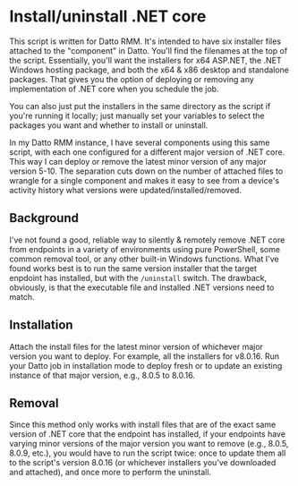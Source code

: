 # Install/uninstall .NET core
This script is written for Datto RMM. It's intended to have six installer files attached to the "component" in Datto. You'll find the filenames at the top of the script. Essentially, you'll want the installers for x64 ASP.NET, the .NET Windows hosting package, and both the x64 & x86 desktop and standalone packages. That gives you the option of deploying or removing any implementation of .NET core when you schedule the job.

You can also just put the installers in the same directory as the script if you're running it locally; just manually set your variables to select the packages you want and whether to install or uninstall.

In my Datto RMM instance, I have several components using this same script, with each one configured for a different major version of .NET core. This way I can deploy or remove the latest minor version of any major version 5-10. The separation cuts down on the number of attached files to wrangle for a single component and makes it easy to see from a device's activity history what versions were updated/installed/removed.

## Background
I've not found a good, reliable way to silently & remotely remove .NET core from endpoints in a variety of environments using pure PowerShell, some common removal tool, or any other built-in Windows functions. What I've found works best is to run the same version installer that the target enpdoint has installed, but with the `/uninstall` switch. The drawback, obviously, is that the executable file and installed .NET versions need to match.

## Installation
Attach the install files for the latest minor version of whichever major version you want to deploy. For example, all the installers for v8.0.16. Run your Datto job in installation mode to deploy fresh or to update an existing instance of that major version, e.g., 8.0.5 to 8.0.16.

## Removal
Since this method only works with install files that are of the exact same version of .NET core that the endpoint has installed, if your endpoints have varying minor versions of the major version you want to remove (e.g., 8.0.5, 8.0.9, etc.), you would have to run the script twice: once to update them all to the script's version 8.0.16 (or whichever installers you've downloaded and attached), and once more to perform the uninstall.
